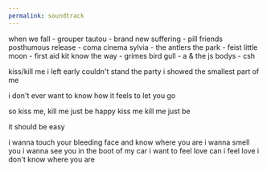 ```yaml
---
permalink: soundtrack
---
```

when we fall - grouper
tautou - brand new
suffering - pill friends
posthumous release - coma cinema
sylvia - the antlers
the park - feist
little moon - first aid kit
know the way - grimes 
bird gull - a & the js
bodys - csh


kiss/kill me
i left early
couldn't stand the party
i showed the smallest part of me

i don't ever want to know
how it feels to let you go

so kiss me, kill me
just be happy
kiss me kill me
just be

it should be easy

i wanna touch your bleeding face
and know where you are
i wanna smell you
i wanna see you
in the boot of my car
i want to feel love
can i feel love
i don't know where you are